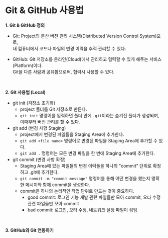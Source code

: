 # Git & GitHub 사용법

**1. Git & GitHub 정의** 
- Git: Project의 분산 버전 관리 시스템(Distributed Version Control System)으로,<br>
내 컴퓨터에서 코드나 파일의 변경 이력을 추적∙관리할 수 있다.

- GitHub: Git 저장소를 온라인(Cloud)에서 관리하고 협력할 수 있게 해주는 서비스(Platform)이다.<br>
Git을 다른 사람과 공유함으로써, 협력시 사용할 수 있다.

<br>

**2. Git 사용법 (Local)**
- git init (저장소 초기화)
  - project 폴더를 Git 저장소로 만든다.
  - `git init` 명령어를 입력하면 폴더 안에 `.git`이라는 숨겨진 폴더가 생성되며, 이때부터 버전 관리를 할 수 있다.
- git add (변경 사항 Staging)
  - project에서 변경된 파일들을 Staging Area에 추가한다.
  - `git add <file name>` 명령어로 변경된 파일을 Staging Area에 추가할 수 있다.
  - `git add .` 명령어는 모든 변경 파일을 한 번에 Staging Area에 추가한다.
- git commit (변경 사항 확정)
  - Staging Area에 있는 파일들의 변경 이력들을 하나의 "commit" 단위로 확정하고 .git에 추가한다.
  - `git commit -m "commit message"` 명령어를 통해 어떤 변경을 했는지 명확한 메시지와 함께 commit을 생성한다.
  - commit은 하나의 논리적인 작업 단위로 만드는 것이 중요하다.
    - good commit: 로그인 기능 개발 관련 파일들만 모아 commit, 오타 수정 관련 파일들만 모아 commit
    - bad commit: 로그인, 오타 수정, 네트워크 설정 파일이 섞임

<br>

**3. GitHub와 Git 연동하기**

